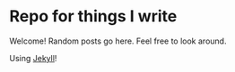 # Repo for things I write

Welcome! Random posts go here. Feel free to look around.

Using [Jekyll](https://github.com/jekyll/jekyll)!